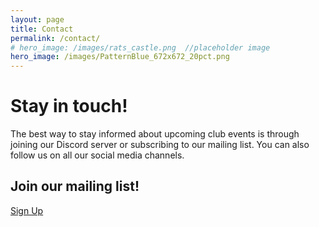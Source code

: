 ```yaml
---
layout: page
title: Contact
permalink: /contact/
# hero_image: /images/rats_castle.png  //placeholder image
hero_image: /images/PatternBlue_672x672_20pct.png
---
```


# Stay in touch!
The best way to stay informed about upcoming club events is through joining our Discord server or subscribing to our mailing list. You can also follow us on all our social media channels.

## Join our mailing list!
<a class="button is-primary" href="{{ site.mail_link }}">
    <span class="icon">
        <i class="fas fa-paper-plane fa-inverse" aria-hidden="true"></i>
    </span>
    <span>Sign Up</span>
</a>



